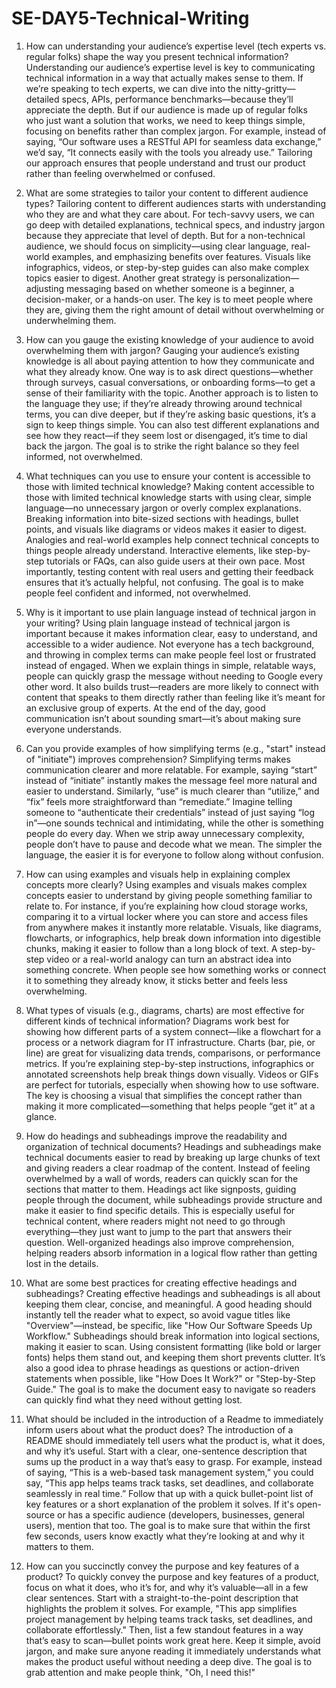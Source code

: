 # SE-DAY5-Technical-Writing
1. How can understanding your audience’s expertise level (tech experts vs. regular folks) shape the way you present technical information?
   Understanding our audience’s expertise level is key to communicating technical information in a way that actually makes sense to them. If we’re speaking to tech experts, we can dive into the nitty-gritty—detailed specs, APIs, performance benchmarks—because they’ll appreciate the depth. But if our audience is made up of regular folks who just want a solution that works, we need to keep things simple, focusing on benefits rather than complex jargon. For example, instead of saying, “Our software uses a RESTful API for seamless data exchange,” we’d say, “It connects easily with the tools you already use.” Tailoring our approach ensures that people understand and trust our product rather than feeling overwhelmed or confused.

2. What are some strategies to tailor your content to different audience types?
    Tailoring content to different audiences starts with understanding who they are and what they care about. For tech-savvy users, we can go deep with detailed explanations, technical specs, and industry jargon because they appreciate that level of depth. But for a non-technical audience, we should focus on simplicity—using clear language, real-world examples, and emphasizing benefits over features. Visuals like infographics, videos, or step-by-step guides can also make complex topics easier to digest. Another great strategy is personalization—adjusting messaging based on whether someone is a beginner, a decision-maker, or a hands-on user. The key is to meet people where they are, giving them the right amount of detail without overwhelming or underwhelming them.

3. How can you gauge the existing knowledge of your audience to avoid overwhelming them with jargon?
   Gauging your audience’s existing knowledge is all about paying attention to how they communicate and what they already know. One way is to ask direct questions—whether through surveys, casual conversations, or onboarding forms—to get a sense of their familiarity with the topic. Another approach is to listen to the language they use; if they’re already throwing around technical terms, you can dive deeper, but if they’re asking basic questions, it’s a sign to keep things simple. You can also test different explanations and see how they react—if they seem lost or disengaged, it’s time to dial back the jargon. The goal is to strike the right balance so they feel informed, not overwhelmed.

4. What techniques can you use to ensure your content is accessible to those with limited technical knowledge?
    Making content accessible to those with limited technical knowledge starts with using clear, simple language—no unnecessary jargon or overly complex explanations. Breaking information into bite-sized sections with headings, bullet points, and visuals like diagrams or videos makes it easier to digest. Analogies and real-world examples help connect technical concepts to things people already understand. Interactive elements, like step-by-step tutorials or FAQs, can also guide users at their own pace. Most importantly, testing content with real users and getting their feedback ensures that it’s actually helpful, not confusing. The goal is to make people feel confident and informed, not overwhelmed.

5. Why is it important to use plain language instead of technical jargon in your writing?
      Using plain language instead of technical jargon is important because it makes information clear, easy to understand, and accessible to a wider audience. Not everyone has a tech background, and throwing in complex terms can make people feel lost or frustrated instead of engaged. When we explain things in simple, relatable ways, people can quickly grasp the message without needing to Google every other word. It also builds trust—readers are more likely to connect with content that speaks to them directly rather than feeling like it’s meant for an exclusive group of experts. At the end of the day, good communication isn’t about sounding smart—it’s about making sure everyone understands.

6. Can you provide examples of how simplifying terms (e.g., "start" instead of "initiate") improves comprehension?
     Simplifying terms makes communication clearer and more relatable. For example, saying “start” instead of “initiate” instantly makes the message feel more natural and easier to understand. Similarly, “use” is much clearer than “utilize,” and “fix” feels more straightforward than “remediate.” Imagine telling someone to “authenticate their credentials” instead of just saying “log in”—one sounds technical and intimidating, while the other is something people do every day. When we strip away unnecessary complexity, people don’t have to pause and decode what we mean. The simpler the language, the easier it is for everyone to follow along without confusion.

7. How can using examples and visuals help in explaining complex concepts more clearly?
   Using examples and visuals makes complex concepts easier to understand by giving people something familiar to relate to. For instance, if you’re explaining how cloud storage works, comparing it to a virtual locker where you can store and access files from anywhere makes it instantly more relatable. Visuals, like diagrams, flowcharts, or infographics, help break down information into digestible chunks, making it easier to follow than a long block of text. A step-by-step video or a real-world analogy can turn an abstract idea into something concrete. When people see how something works or connect it to something they already know, it sticks better and feels less overwhelming.

8. What types of visuals (e.g., diagrams, charts) are most effective for different kinds of technical information?
    Diagrams work best for showing how different parts of a system connect—like a flowchart for a process or a network diagram for IT infrastructure. Charts (bar, pie, or line) are great for visualizing data trends, comparisons, or performance metrics. If you’re explaining step-by-step instructions, infographics or annotated screenshots help break things down visually. Videos or GIFs are perfect for tutorials, especially when showing how to use software. The key is choosing a visual that simplifies the concept rather than making it more complicated—something that helps people “get it” at a glance.

9. How do headings and subheadings improve the readability and organization of technical documents?
      Headings and subheadings make technical documents easier to read by breaking up large chunks of text and giving readers a clear roadmap of the content. Instead of feeling overwhelmed by a wall of words, readers can quickly scan for the sections that matter to them. Headings act like signposts, guiding people through the document, while subheadings provide structure and make it easier to find specific details. This is especially useful for technical content, where readers might not need to go through everything—they just want to jump to the part that answers their question. Well-organized headings also improve comprehension, helping readers absorb information in a logical flow rather than getting lost in the details.

10. What are some best practices for creating effective headings and subheadings?
    Creating effective headings and subheadings is all about keeping them clear, concise, and meaningful. A good heading should instantly tell the reader what to expect, so avoid vague titles like "Overview"—instead, be specific, like "How Our Software Speeds Up Workflow." Subheadings should break information into logical sections, making it easier to scan. Using consistent formatting (like bold or larger fonts) helps them stand out, and keeping them short prevents clutter. It’s also a good idea to phrase headings as questions or action-driven statements when possible, like "How Does It Work?" or "Step-by-Step Guide." The goal is to make the document easy to navigate so readers can quickly find what they need without getting lost.

11. What should be included in the introduction of a Readme to immediately inform users about what the product does?
        The introduction of a README should immediately tell users what the product is, what it does, and why it’s useful. Start with a clear, one-sentence description that sums up the product in a way that’s easy to grasp. For example, instead of saying, “This is a web-based task management system,” you could say, “This app helps teams track tasks, set deadlines, and collaborate seamlessly in real time.” Follow that up with a quick bullet-point list of key features or a short explanation of the problem it solves. If it's open-source or has a specific audience (developers, businesses, general users), mention that too. The goal is to make sure that within the first few seconds, users know exactly what they’re looking at and why it matters to them.

12. How can you succinctly convey the purpose and key features of a product?
        To quickly convey the purpose and key features of a product, focus on what it does, who it’s for, and why it’s valuable—all in a few clear sentences. Start with a straight-to-the-point description that highlights the problem it solves. For example, "This app simplifies project management by helping teams track tasks, set deadlines, and collaborate effortlessly." Then, list a few standout features in a way that’s easy to scan—bullet points work great here. Keep it simple, avoid jargon, and make sure anyone reading it immediately understands what makes the product useful without needing a deep dive. The goal is to grab attention and make people think, "Oh, I need this!"
